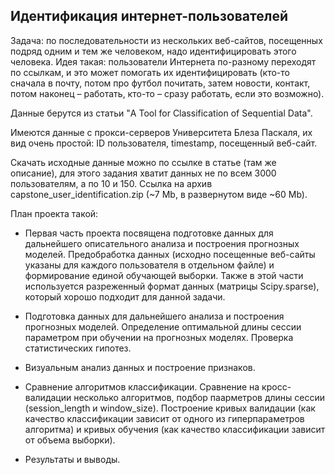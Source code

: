 ## Идентификация интернет-пользователей
Задача: по последовательности из нескольких веб-сайтов, посещенных подряд одним и тем же человеком, надо идентифицировать этого человека. Идея такая: пользователи Интернета по-разному переходят по ссылкам, и это может помогать их идентифицировать (кто-то сначала в почту, потом про футбол почитать, затем новости, контакт, потом наконец – работать, кто-то – сразу работать, если это возможно).

Данные берутся из статьи "A Tool for Classification of Sequential Data". 

Имеются данные с прокси-серверов Университета Блеза Паскаля, их вид очень простой: ID пользователя, timestamp, посещенный веб-сайт.

Скачать исходные данные можно по ссылке в статье (там же описание), для этого задания хватит данных не по всем 3000 пользователям, а по 10 и 150. Ссылка на архив capstone_user_identification.zip (~7 Mb, в развернутом виде ~60 Mb).

План проекта такой:
- Первая часть проекта посвящена подготовке данных для дальнейшего описательного анализа и построения прогнозных моделей. Предобработка данных (исходно посещенные веб-сайты указаны для каждого пользователя в отдельном файле) и формирование единой обучающей выборки. Также в этой части используется разреженный формат данных (матрицы Scipy.sparse), который хорошо подходит для данной задачи.

- Подготовка данных для дальнейшего анализа и построения прогнозных моделей. Определение оптимальной длины сессии параметром при обучении на прогнозных моделях. Проверка статистических гипотез.

- Визуальным анализ данных и построение признаков.

- Сравнение алгоритмов классификации. Сравнение на кросс-валидации несколько алгоритмов, подбор паарметров длины сессии (session_length и window_size). Построение кривых валидации (как качество классификации зависит от одного из гиперпараметров алгоритма) и кривых обучения (как качество классификации зависит от объема выборки).

- Результаты и выводы.
